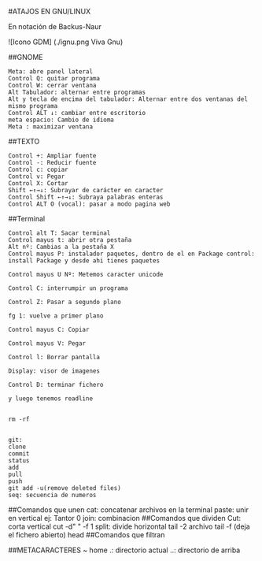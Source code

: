 

#ATAJOS EN GNU/LINUX

En notación de Backus-Naur

![Icono GDM] (./ignu.png Viva Gnu)

##GNOME

    Meta: abre panel lateral
    Control Q: quitar programa
    Control W: cerrar ventana
    Alt Tabulador: alternar entre programas
    Alt y tecla de encima del tabulador: Alternar entre dos ventanas del mismo programa
    Control ALT ↓: cambiar entre escritorio
    meta espacio: Cambio de idioma
    Meta : maximizar ventana

##TEXTO

    Control +: Ampliar fuente
    Control -: Reducir fuente
    Control c: copiar
    Control v: Pegar
    Control X: Cortar
    Shift ←↑→↓: Subrayar de carácter en caracter
    Control Shift ←↑→↓: Subraya palabras enteras
    Control ALT O (vocal): pasar a modo pagina web

##Terminal

    Control alt T: Sacar terminal
    Control mayus t: abrir otra pestaña
    Alt nº: Cambias a la pestaña X
    Control mayus P: instalador paquetes, dentro de el en Package control: install Package y desde ahi tienes paquetes

    Control mayus U Nº: Metemos caracter unicode

    Control C: interrumpir un programa

    Control Z: Pasar a segundo plano

    fg 1: vuelve a primer plano

    Control mayus C: Copiar

    Control mayus V: Pegar

    Control l: Borrar pantalla

    Display: visor de imagenes

    Control D: terminar fichero

    y luego tenemos readline


    rm -rf

    
    git: 
    clone
    commit
    status
    add
    pull
    push
    git add -u(remove deleted files)
    seq: secuencia de numeros
##Comandos que unen
    cat: concatenar archivos en la terminal
    paste: unir en vertical
        ej: Tantor 0
    join: combinacion
##Comandos que dividen
    Cut: corta vertical cut -d" " -f 1
    split: divide horizontal
    tail -2 archivo
    tail -f (deja el fichero abierto)
    head
##Comandos que filtran



##METACARACTERES
    ~ home
    .: directorio actual
    ..: directorio de arriba
    
